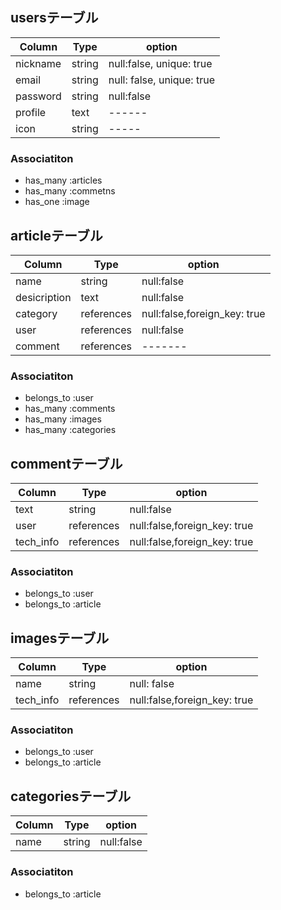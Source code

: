 ## usersテーブル
|Column|Type|option|
|------|----|------|
|nickname|string|null:false, unique: true|
|email|string|null: false, unique: true|
|password|string|null:false|
|profile|text| ------ |
|icon|string| ----- |
### Associatiton
- has_many :articles
- has_many :commetns
- has_one :image



## articleテーブル
|Column|Type|option|
|------|----|------|
|name|string|null:false|
|desicription|text|null:false|
|category|references|null:false,foreign_key: true|
|user|references|null:false|
|comment|references|-------|
### Associatiton
- belongs_to :user
- has_many :comments
- has_many :images
- has_many :categories


## commentテーブル
|Column|Type|option|
|------|----|------|
|text|string|null:false|
|user|references|null:false,foreign_key: true|
|tech_info|references|null:false,foreign_key: true|
### Associatiton
- belongs_to :user
- belongs_to :article


## imagesテーブル
|Column|Type|option|
|------|----|------|
|name|string|null: false|
|tech_info|references|null:false,foreign_key: true|
### Associatiton
- belongs_to :user
- belongs_to :article


## categoriesテーブル
|Column|Type|option|
|------|----|------|
|name|string|null:false|
### Associatiton
- belongs_to :article


